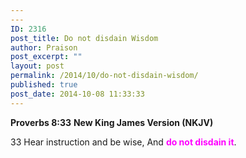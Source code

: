 ```yaml
---
---
ID: 2316
post_title: Do not disdain Wisdom
author: Praison
post_excerpt: ""
layout: post
permalink: /2014/10/do-not-disdain-wisdom/
published: true
post_date: 2014-10-08 11:33:33
---
```

<strong>Proverbs 8:33</strong>
<strong> New King James Version (NKJV)</strong>

33 Hear instruction and be wise,
And <span style="color: #ff00ff;"><strong>do not disdain it</strong></span>.